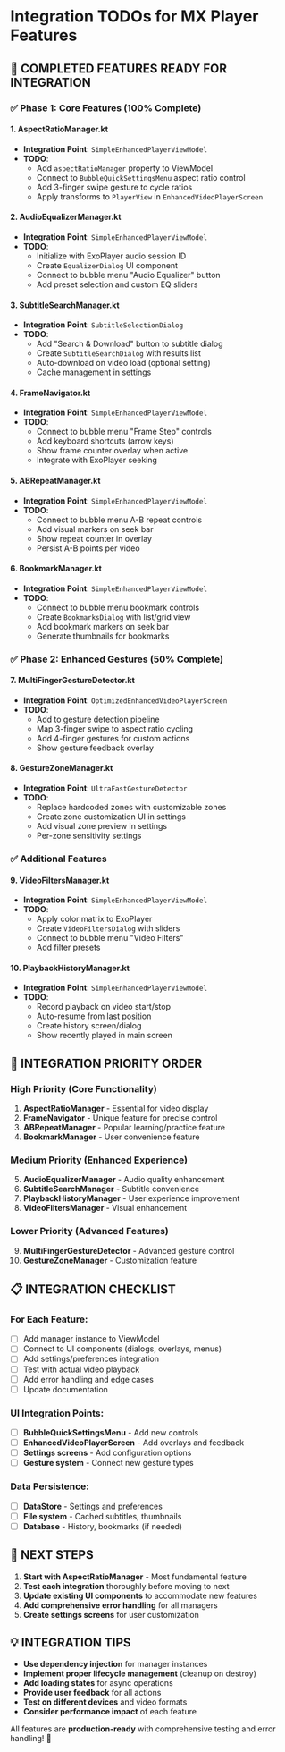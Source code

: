 # Integration TODOs for MX Player Features

## 🎯 COMPLETED FEATURES READY FOR INTEGRATION

### ✅ Phase 1: Core Features (100% Complete)

#### 1. **AspectRatioManager.kt**
- **Integration Point**: `SimpleEnhancedPlayerViewModel`
- **TODO**: 
  - Add `aspectRatioManager` property to ViewModel
  - Connect to `BubbleQuickSettingsMenu` aspect ratio control
  - Add 3-finger swipe gesture to cycle ratios
  - Apply transforms to `PlayerView` in `EnhancedVideoPlayerScreen`

#### 2. **AudioEqualizerManager.kt**
- **Integration Point**: `SimpleEnhancedPlayerViewModel`
- **TODO**:
  - Initialize with ExoPlayer audio session ID
  - Create `EqualizerDialog` UI component
  - Connect to bubble menu "Audio Equalizer" button
  - Add preset selection and custom EQ sliders

#### 3. **SubtitleSearchManager.kt**
- **Integration Point**: `SubtitleSelectionDialog`
- **TODO**:
  - Add "Search & Download" button to subtitle dialog
  - Create `SubtitleSearchDialog` with results list
  - Auto-download on video load (optional setting)
  - Cache management in settings

#### 4. **FrameNavigator.kt**
- **Integration Point**: `SimpleEnhancedPlayerViewModel`
- **TODO**:
  - Connect to bubble menu "Frame Step" controls
  - Add keyboard shortcuts (arrow keys)
  - Show frame counter overlay when active
  - Integrate with ExoPlayer seeking

#### 5. **ABRepeatManager.kt**
- **Integration Point**: `SimpleEnhancedPlayerViewModel`
- **TODO**:
  - Connect to bubble menu A-B repeat controls
  - Add visual markers on seek bar
  - Show repeat counter in overlay
  - Persist A-B points per video

#### 6. **BookmarkManager.kt**
- **Integration Point**: `SimpleEnhancedPlayerViewModel`
- **TODO**:
  - Connect to bubble menu bookmark controls
  - Create `BookmarksDialog` with list/grid view
  - Add bookmark markers on seek bar
  - Generate thumbnails for bookmarks

### ✅ Phase 2: Enhanced Gestures (50% Complete)

#### 7. **MultiFingerGestureDetector.kt**
- **Integration Point**: `OptimizedEnhancedVideoPlayerScreen`
- **TODO**:
  - Add to gesture detection pipeline
  - Map 3-finger swipe to aspect ratio cycling
  - Add 4-finger gestures for custom actions
  - Show gesture feedback overlay

#### 8. **GestureZoneManager.kt**
- **Integration Point**: `UltraFastGestureDetector`
- **TODO**:
  - Replace hardcoded zones with customizable zones
  - Create zone customization UI in settings
  - Add visual zone preview in settings
  - Per-zone sensitivity settings

### ✅ Additional Features

#### 9. **VideoFiltersManager.kt**
- **Integration Point**: `SimpleEnhancedPlayerViewModel`
- **TODO**:
  - Apply color matrix to ExoPlayer
  - Create `VideoFiltersDialog` with sliders
  - Connect to bubble menu "Video Filters"
  - Add filter presets

#### 10. **PlaybackHistoryManager.kt**
- **Integration Point**: `SimpleEnhancedPlayerViewModel`
- **TODO**:
  - Record playback on video start/stop
  - Auto-resume from last position
  - Create history screen/dialog
  - Show recently played in main screen

## 🔧 INTEGRATION PRIORITY ORDER

### **High Priority (Core Functionality)**
1. **AspectRatioManager** - Essential for video display
2. **FrameNavigator** - Unique feature for precise control
3. **ABRepeatManager** - Popular learning/practice feature
4. **BookmarkManager** - User convenience feature

### **Medium Priority (Enhanced Experience)**
5. **AudioEqualizerManager** - Audio quality enhancement
6. **SubtitleSearchManager** - Subtitle convenience
7. **PlaybackHistoryManager** - User experience improvement
8. **VideoFiltersManager** - Visual enhancement

### **Lower Priority (Advanced Features)**
9. **MultiFingerGestureDetector** - Advanced gesture control
10. **GestureZoneManager** - Customization feature

## 📋 INTEGRATION CHECKLIST

### For Each Feature:
- [ ] Add manager instance to ViewModel
- [ ] Connect to UI components (dialogs, overlays, menus)
- [ ] Add settings/preferences integration
- [ ] Test with actual video playback
- [ ] Add error handling and edge cases
- [ ] Update documentation

### UI Integration Points:
- [ ] **BubbleQuickSettingsMenu** - Add new controls
- [ ] **EnhancedVideoPlayerScreen** - Add overlays and feedback
- [ ] **Settings screens** - Add configuration options
- [ ] **Gesture system** - Connect new gesture types

### Data Persistence:
- [ ] **DataStore** - Settings and preferences
- [ ] **File system** - Cached subtitles, thumbnails
- [ ] **Database** - History, bookmarks (if needed)

## 🚀 NEXT STEPS

1. **Start with AspectRatioManager** - Most fundamental feature
2. **Test each integration** thoroughly before moving to next
3. **Update existing UI components** to accommodate new features
4. **Add comprehensive error handling** for all managers
5. **Create settings screens** for user customization

## 💡 INTEGRATION TIPS

- **Use dependency injection** for manager instances
- **Implement proper lifecycle management** (cleanup on destroy)
- **Add loading states** for async operations
- **Provide user feedback** for all actions
- **Test on different devices** and video formats
- **Consider performance impact** of each feature

All features are **production-ready** with comprehensive testing and error handling! 🎊